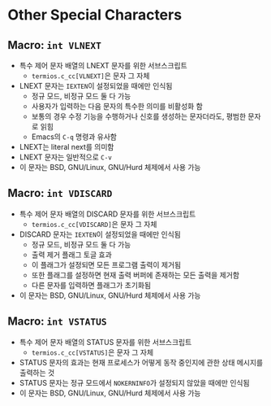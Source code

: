 # Other Special Characters

## Macro: `int VLNEXT`

- 특수 제어 문자 배열의 LNEXT 문자를 위한 서브스크립트
  - `termios.c_cc[VLNEXT]`은 문자 그 자체
- LNEXT 문자는 `IEXTEN`이 설정되었을 때에만 인식됨
  - 정규 모드, 비정규 모드 둘 다 가능
  - 사용자가 입력하는 다음 문자의 특수한 의미를 비활성화 함
  - 보통의 경우 수정 기능을 수행하거나 신호를 생성하는 문자더라도, 평범한 문자로 읽힘
  - Emacs의 `C-q` 명령과 유사함
- LNEXT는 literal next를 의미함
- LNEXT 문자는 일반적으로 `C-v`
- 이 문자는 BSD, GNU/Linux, GNU/Hurd 체제에서 사용 가능

## Macro: `int VDISCARD`

- 특수 제어 문자 배열의 DISCARD 문자를 위한 서브스크립트
  - `termios.c_cc[VDISCARD]`은 문자 그 자체
- DISCARD 문자는 `IEXTEN`이 설정되었을 때에만 인식됨
  - 정규 모드, 비정규 모드 둘 다 가능
  - 출력 제거 플래그 토글 효과
  - 이 플래그가 설정되면 모든 프로그램 출력이 제거됨
  - 또한 플래그를 설정하면 현재 출력 버퍼에 존재하는 모든 출력을 제거함
  - 다른 문자를 입력하면 플래그가 초기화됨
- 이 문자는 BSD, GNU/Linux, GNU/Hurd 체제에서 사용 가능

## Macro: `int VSTATUS`

- 특수 제어 문자 배열의 STATUS 문자를 위한 서브스크립트
  - `termios.c_cc[VSTATUS]`은 문자 그 자체
- STATUS 문자의 효과는 현재 프로세스가 어떻게 동작 중인지에 관한 상태 메시지를 출력하는 것
- STATUS 문자는 정규 모드에서 `NOKERNINFO`가 설정되지 않았을 때에만 인식됨
- 이 문자는 BSD, GNU/Linux, GNU/Hurd 체제에서 사용 가능
